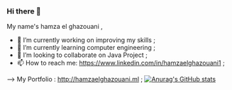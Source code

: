 ### Hi there 👋

My name's hamza el ghazouani ,

- 🔭 I’m currently working on improving my skills ;
- 🌱 I’m currently learning computer engineering ;
- 👯 I’m looking to collaborate on Java Project ;
- 📫 How to reach me: https://www.linkedin.com/in/hamzaelghazouani1 ;

--> My Portfolio : http://hamzaelghazouani.ml ;
[![Anurag's GitHub stats](https://github-readme-stats.vercel.app/api?username=Hamzaelghazouani1)](https://github.com/anuraghazra/github-readme-stats)
